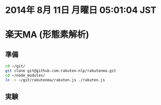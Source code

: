 2014年  8月 11日 月曜日 05:01:04 JST
===

# 楽天MA (形態素解析)

## 準備

```bash
cd ~/git/
git clone git@github.com:rakuten-nlp/rakutenma.git
cd ~/node_modules/
ln -s ~/git/rakutenma/rakuten.js ./rakuten.js
```

## 実験

<script src="https://gist.github.com/cympfh/c838ca40df01eac3e28a.js"></script>
